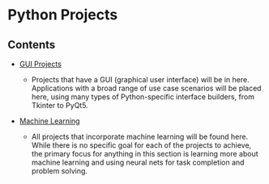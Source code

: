 # Python Projects

## Contents
      
- [GUI Projects](https://github.com/stoladev/python-projects/tree/master/gui-projects)
  - Projects that have a GUI (graphical user interface) will be in here. Applications with a broad
    range of use case scenarios will be placed here, using many types of Python-specific interface
    builders, from Tkinter to PyQt5.

- [Machine
  Learning](https://github.com/stoladev/python-projects/tree/master/machine-learning)
    - All projects that incorporate machine learning will be found here. While
      there is no specific goal for each of the projects to achieve, the
      primary focus for anything in this section is learning more about machine
      learning and using neural nets for task completion and problem solving.
